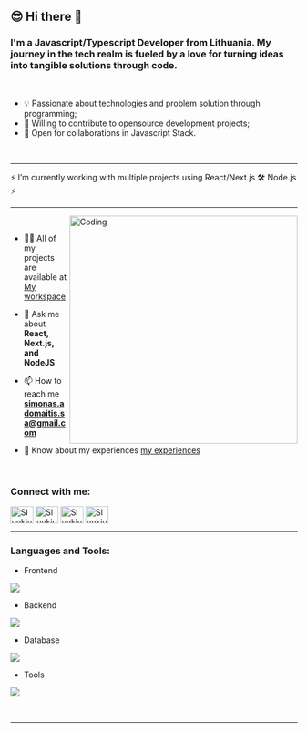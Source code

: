 ## 😎 Hi there 👋

### I'm a Javascript/Typescript Developer from **Lithuania**. My journey in the tech realm is fueled by a love for turning ideas into tangible solutions through code.

<br>

* 💡 Passionate about technologies and problem solution through programming;
* 👋 Willing to contribute to opensource development projects;
* 📣 Open for collaborations in Javascript Stack.

<br>

***

⚡  I’m currently working with multiple projects using React/Next.js 🛠 Node.js ⚡ 

***

<img align="right" alt="Coding" width="400" src="https://user-images.githubusercontent.com/74038190/229223263-cf2e4b07-2615-4f87-9c38-e37600f8381a.gif">
<br>


- 👨‍💻 All of my projects are available at [My workspace]()

- 💬 Ask me about **React, Next.js, and NodeJS**

- 📫 How to reach me **simonas.adomaitis.sa@gmail.com**

- 📄 Know about my experiences [my experiences]()

<br>
<h3 align="left">Connect with me:</h3>
<p align="left">
<a href="https://www.linkedin.com/in/simonas-adomaitis/" target="blank"><img align="center" src="https://raw.githubusercontent.com/rahuldkjain/github-profile-readme-generator/master/src/images/icons/Social/linked-in-alt.svg" alt="SlunkiusTU" height="30" width="40" /></a>
<a href="https://stackoverflow.com/users/23241530/simonas-adomaitis" target="blank"><img align="center" src="https://raw.githubusercontent.com/rahuldkjain/github-profile-readme-generator/master/src/images/icons/Social/stack-overflow.svg" alt="SlunkiusTU" height="30" width="40" /></a>
<a href="https://www.facebook.com/simonas.adomaitis" target="blank"><img align="center" src="https://raw.githubusercontent.com/rahuldkjain/github-profile-readme-generator/master/src/images/icons/Social/facebook.svg" alt="SlunkiusTU" height="30" width="40" /></a>
<a href="https://www.instagram.com/simukas85/" target="blank"><img align="center" src="https://raw.githubusercontent.com/rahuldkjain/github-profile-readme-generator/master/src/images/icons/Social/instagram.svg" alt="SlunkiusTU" height="30" width="40" /></a>
<br>

***

<h3 align="left">Languages and Tools:</h3>
 
 
  
- Frontend
  
<p align="left">
  <a href="https://skillicons.dev">
    <img src="https://skillicons.dev/icons?i=react,nextjs,js,ts,css,bootstrap,materialui" />
  </a>
</p>

- Backend
<p align="left">
  <a href="https://skillicons.dev">
    <img src="https://skillicons.dev/icons?i=nodejs,express," />
  </a>
</p>

- Database
<p align="left">
  <a href="https://skillicons.dev">
    <img src="https://skillicons.dev/icons?i=mongodb,postgresql" />
  </a>
</p>

- Tools
<p align="left">
  <a href="https://skillicons.dev">
    <img src="https://skillicons.dev/icons?i=git,github,vscode,postman" />
  </a>
</p>

<br/>

***


 


